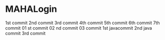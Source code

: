 # MAHALogin
1st  commit
2nd commit
3rd commit
4th commit
5th commit
6th commit
7th commit
01 st commit
02 nd commit
03 commit
1st javacommit
2nd java commit
3rd commit
